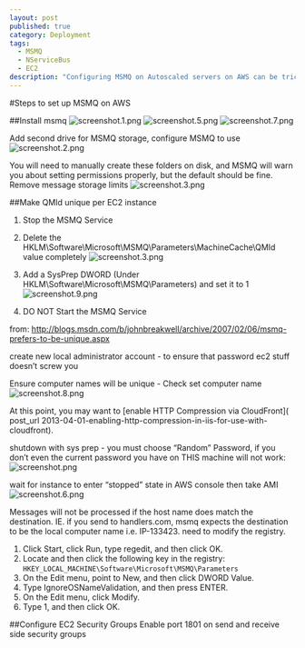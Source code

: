 ```yaml
---
layout: post
published: true
category: Deployment
tags: 
  - MSMQ
  - NServiceBus
  - EC2
description: "Configuring MSMQ on Autoscaled servers on AWS can be tricky since MSMQ's internal addressing system assumes unique computer ids.    Here are the steps to configure MSMQ so it works successfully after launching installations from AMIs."
---
```


#Steps to set up MSMQ on AWS

##Install msmq
![screenshot.1.png](/media/screenshot.10.png)
![screenshot.5.png](/media/screenshot.5.png)
![screenshot.7.png](/media/screenshot.7.png)
 
Add second drive for MSMQ storage, configure MSMQ to use
![screenshot.2.png](/media/screenshot.2.png)

You will need to manually create these folders on disk, and MSMQ will warn you about setting permissions properly, but the default should be fine.
Remove message storage limits
![screenshot.3.png](/media/screenshot.3.png)

##Make QMId unique per EC2 instance

  1. Stop the MSMQ Service 
  2. Delete the HKLM\Software\Microsoft\MSMQ\Parameters\MachineCache\QMId value completely
![screenshot.3.png](/media/screenshot.3.png)
  4. Add a SysPrep DWORD (Under HKLM\Software\Microsoft\MSMQ\Parameters) and set it to 1 ![screenshot.9.png](/media/screenshot.9.png)

  6. DO NOT Start the MSMQ Service

from: http://blogs.msdn.com/b/johnbreakwell/archive/2007/02/06/msmq-prefers-to-be-unique.aspx

create new local administrator account - to ensure that password ec2 stuff doesn’t screw you

Ensure computer names will be unique - Check set computer name
![screenshot.8.png](/media/screenshot.8.png)

At this point, you may want to [enable HTTP Compression via CloudFront]( post_url 2013-04-01-enabling-http-compression-in-iis-for-use-with-cloudfront).

shutdown with sys prep - you must choose “Random” Password, if you don’t even the current password you have on THIS machine will not work:
![screenshot.png](/media/screenshot.png)


wait for instance to enter “stopped” state in AWS console 
then take AMI
![screenshot.6.png](/media/screenshot.6.png)


Messages will not be processed if the host name does match the destination.  IE. if you send to handlers.com, msmq expects the destination to be the local computer name i.e. IP-133423.  need to modify the registry.


  1. Click Start, click Run, type regedit, and then click OK.
  2. Locate and then click the following key in the registry:
`HKEY_LOCAL_MACHINE\Software\Microsoft\MSMQ\Parameters`
  3. On the Edit menu, point to New, and then click DWORD Value.
  4. Type IgnoreOSNameValidation, and then press ENTER.
  5. On the Edit menu, click Modify.
  6. Type 1, and then click OK.
  
##Configure EC2 Security Groups
Enable port 1801 on send and receive side security groups